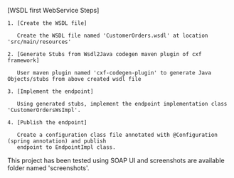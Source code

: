 [WSDL first WebService Steps]

    1. [Create the WSDL file]

       Create the WSDL file named 'CustomerOrders.wsdl' at location 'src/main/resources'

    2. [Generate Stubs from Wsdl2Java codegen maven plugin of cxf framework]
    
       User maven plugin named 'cxf-codegen-plugin' to generate Java Objects/stubs from above created wsdl file

    3. [Implement the endpoint]

       Using generated stubs, implement the endpoint implementation class 'CustomerOrdersWsImpl'.

    4. [Publish the endpoint]

       Create a configuration class file annotated with @Configuration (spring annotation) and publish
       endpoint to EndpointImpl class.

This project has been tested using SOAP UI and screenshots are available folder named 'screenshots'.
